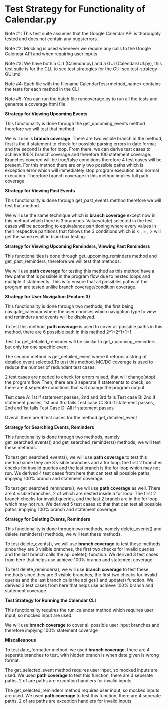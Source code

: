 # Test Strategy for Functionality of Calendar.py

Note #1: This test suite assumes that the Google Calendar API is thoroughly tested and does not contain any bugs/errors.

Note #2: Mocking is used whenever we require any calls to the Google Calendar API and when requiring user inputs

Note #3: We have both a CLI (Calendar.py) and a GUI (CalendarGUI.py), this test suite is for the CLI, to see test strategies for the GUI see test-strategy-GUI.md

Note #4: Each file with the filename CalendarTest<method_name> contains the tests for each method in the CLI

Note #5: You can run the batch file runcoverage.py to run all the tests and generate a coverage html file

**Strategy for Viewing Upcoming Events**

This functionality is done through the get_upcoming_events method therefore we will test that method.

We will use is **branch coverage**. There are two visible branch in the method, first is the if statement to check for possible parsing errors in date format and the second is the for loop. From there, we can derive test cases to achieve 100% branch coverage and therefore 100 statement coverage. Branches covered will be true/false conditions therefore 4 test cases will be present. For this method there are only two possible paths which is exception error which will immediately stop program execution and normal execution. Therefore branch coverage in this method implies full path coverage

**Strategy for Viewing Past Events**

This functionality is done through get_past_events method therefore we will test that method.

We will use the same technique which is **branch coverage** except now in this method which there is 3 branches. Values(date) selected in the test cases will be according to equivalence partitioning where every values in their respective partitions that follows the 3 conditions which is < , = , > will get the same result in blackbox testing.

**Strategy for Viewing Upcoming Reminders, Viewing Past Reminders**

This functionalities is done through get_upcoming_reminders method and get_past_reminders, therefore we will test that methods. 

We will use **path coverage** for testing this method as this method have a few paths that is possible in the program flow due to nested loops and multiple if statements. This is to ensure that all possibles paths of the program are tested unlike branch coverage/condition coverage.

**Strategy for User Navigation (Feature 3)**

This functionality is done through two methods, the first being navigate_calendar where the user chooses which navigation type to view and reminders and events will be displayed. 

To test this method, **path coverage** is used to cover all possible paths in this method, there are 6 possible path in this method 2^1+2^1+1+1.

Test for get_detailed_reminder will be similar to get_upcoming_reminders but only for one specific event

The second method is get_detailed_event where it returns a string of detailed event selected.To test this method, MC/DC coverage is used to reduce the number of redundant test cases.

2 test cases are needed to check for errors raised, that will change(stop) the program flow
Then, there are 3 seperate if statements to check, so there are 4 seperate conditions that will change the program output

Test case A: 1st if statement passes, 2nd and 3rd fails
Test case B: 2nd if statement passes, 1st and 3rd fails
Test case C: 3rd if statement passes, 2nd and 1st fails
Test Case D: All if statement passes

Overall there are 6 test cases for the method get_detailed_event


**Strategy for Searching Events, Reminders**

This functionality is done through two methods, namely get_searched_events() and get_searched_reminders() methods, we will test these methods.

To test get_searched_events(), we will use **path coverage** to test this method since they are 3 visible branches and a for loop. the first 2 branches checks for invalid queries and the last branch is the for loop which may not run. We derived 4 test cases from here that can test all possible paths, implying 100% branch and statement coverage.

To test get_searched_reminders(), we wil use **path coverage** as well. There are 4 visible branches, 2 of which are nested inside a for loop. The first 2 branch checks for invalid queries, and the last 2 branch are in the for loop which may not run. We derived 5 test cases so that that can test all possible paths, implying 100% branch and statement coverage.

**Strategy for Deleting Events, Reminders**

This functionality is done through two methods, namely delete_events() and delete_reminders() methods, we will test these methods.

To test delete_events(), we will use **branch coverage** to test these methods since they are 3 visible branches, the first two checks for invalid queries and the last branch calls the api delete() function. We derived 3 test cases from here that helps use achieve 100% branch and statement coverage.

To test delete_reminders(), we will use **branch coverage** to test these methods since they are 3 visible branches, the first two checks for invalid queries and the last branch calls the api get() and update() function. We derived 3 test cases from here that helps use achieve 100% branch and statement coverage.


**Test Strategy for Running the Calendar CLI**

This functionality requires the run_calendar method which requires user input, so mocked input are used. 

We will use **branch coverage** to cover all possible user input branches and therefore implying 100% statement coverage

**Miscalleanous**

To test date_formatter method, we used **branch coverage**, there are 4 seperate branches to test, with hidden branch is when date given is wrong format.

The get_selected_event method requires user input, so mocked inputs are used. We used **path coverage** to test this function, there are 3 seperate paths, 2 of are paths are exception handlers for invalid inputs

The get_selected_reminders method requires user input, so mocked inputs are used. We used **path coverage** to test this function, there are 4 seperate paths, 2 of are paths are exception handlers for invalid inputs

